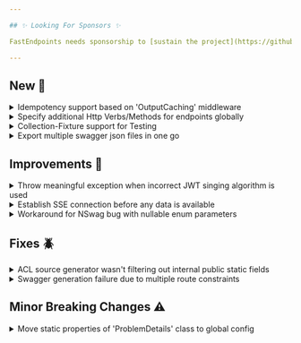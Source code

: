 ```yaml
---

## ✨ Looking For Sponsors ✨

FastEndpoints needs sponsorship to [sustain the project](https://github.com/FastEndpoints/FastEndpoints/issues/449). Please help out if you can.

---
```


[//]: # (<details><summary>title text</summary></details>)

## New 🎉

<details><summary>Idempotency support based on 'OutputCaching' middleware</summary>

FastEndpoints now ships with built-in endpoint [idempotency support](https://fast-endpoints.com/docs/idempotency) built around the OutputCaching middleware.

</details>

<details><summary>Specify additional Http Verbs/Methods for endpoints globally</summary>

In addition to the Verbs you specify at the endpoint level, you can now specify Verbs to be added to endpoints with the global configurator as well as endpoint groups like so:

```csharp
//global configurator
app.UseFastEndpoints(
   c => c.Endpoints.Configurator =
            ep =>
            {
                ep.AdditionalVerbs(Http.OPTIONS, Http.HEAD);
            })
    
//endpoint group
sealed class SomeGroup : Group
{
    public SomeGroup()
    {
        Configure(
            "prefix",
            ep =>
            {
                ep.AdditionalVerbs(Http.OPTIONS, Http.HEAD);
            });
    }
}
```

</details>

<details><summary>Collection-Fixture support for Testing</summary>

This release brings easy access to xUnit collection-fixtures for integration testing. Please the [documentation](https://fast-endpoints.com/docs/integration-unit-testing#test-collections-collection-fixtures) for details.

</details>

<details><summary>Export multiple swagger json files in one go</summary>

A new overload has been added to the `ExportSwaggerJsonAndExitAsync()` method for exporting multiple Swagger Json files using the `FastEndpoints.ClientGen.Kiota` library.

```csharp
await app.ExportSwaggerJsonAndExitAsync(
    ct: default,
    c =>
    {
        c.DocumentName = "v1";
        c.DestinationPath = "/export/path";
        c.DestinationFileName = "v1.json";
    },
    c =>
    {
        c.DocumentName = "v2";
        c.DestinationPath = "/export/path";
        c.DestinationFileName = "v2.json";
    });
```

</details>

## Improvements 🚀

<details><summary>Throw meaningful exception when incorrect JWT singing algorithm is used</summary>

When creating Asymmetric JWTs, if the user forgets to change the default `SigningAlgorithm` from `HmacSha256` to something suitable for `Asymmetric` signing, a helpful exception message will be thrown instructing the user to correct the mistake. More info: #685

</details>

<details><summary>Establish SSE connection before any data is available</summary>

The SSE request would previously stay in a pending state if there was no initial data available to be sent to the client. Now the client would receive the response headers and await future data in a "connection established" state, even if no data has been received from the server.

</details>

<details><summary>Workaround for NSwag bug with nullable enum parameters</summary>

Swagger UI fails to correctly render a dropdown for nullable Enum DTO properties due to a bug in NSwag where the schema is always referenced via a `OneOf`, instead of directly referencing it with a `$ref`. A workaround has been implemented to mitigate the issue. #699

</details>

## Fixes 🪲

<details><summary>ACL source generator wasn't filtering out internal public static fields</summary>

Generated ACL incorrectly contained the `Descriptions` property in the permission dictionary items due to not being filtered out correctly, which has now been fixed.

</details>

<details><summary>Swagger generation failure due to multiple route constraints</summary>

Swagger generation was throwing an exception if an endpoint with multiple route constraints on a single parameter such as the following was encountered:

```csharp
/{member:int:min(1):max(5)}/
```

</details>

## Minor Breaking Changes ⚠️

<details><summary>Move static properties of 'ProblemDetails' class to global config</summary>

Static configuration properties that used to be on the `ProblemDetails` class will have to be set from the global configuration going forward like so:

```csharp
app.UseFastEndpoints(
   c => c.Errors.UseProblemDetails(
       x =>
       {
           x.AllowDuplicateErrors = true;  //allows duplicate errors for the same error name
           x.IndicateErrorCode = true;     //serializes the fluentvalidation error code
           x.IndicateErrorSeverity = true; //serializes the fluentvalidation error severity
           x.TypeValue = "https://www.rfc-editor.org/rfc/rfc7231#section-6.5.1";
           x.TitleValue = "One or more validation errors occurred.";
           x.TitleTransformer = pd => pd.Status switch
           {
               400 => "Validation Error",
               404 => "Not Found",
               _ => "One or more errors occurred!"
           };
       }));
```

</details>